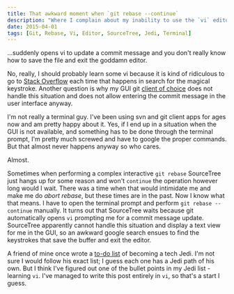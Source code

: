 ```yaml
---
title: That awkward moment when `git rebase --continue`
description: "Where I complain about my inability to use the `vi` editor."
date: 2015-04-01
tags: [Git, Rebase, Vi, Editor, SourceTree, Jedi, Terminal]
---
```

...suddenly opens vi to update a commit message and you don't really know how to save the file and exit the goddamn editor.

No, really, I should probably learn some vi because it is kind of ridiculous to go to [Stack Overflow](http://stackoverflow.com/questions/11828270/how-to-exit-the-vim-editor) each time that happens in search for the magical keystroke. Another question is why my GUI git [client of choice](https://www.atlassian.com/software/sourcetree/overview) does not handle this situation and does not allow entering the commit message in the user interface anyway.
<!--more-->

I'm not really a terminal guy. I've been using svn and git client apps for ages now and am pretty happy about it. Yes, if I end up in a situation when the GUI is not available, and something has to be done through the terminal prompt, I'm pretty much screwed and have to google the proper commands. But that almost never happens anyway so who cares.

Almost.

Sometimes when performing a complex interactive `git rebase` SourceTree just hangs up for some reason and won't `continue` the operation however long would I wait. There was a time when that would intimidate me and make me do *abort rebase*, but these times are in the past. Now I know what that means. I have to open the terminal prompt and perform `git rebase --continue` manually. It turns out that SourceTree waits because git automatically opens `vi` prompting me for a commit message update. SourceTree apparently cannot handle this situation and display a text view for me in the GUI, so an awkward google search ensues to find the keystrokes that save the buffer and exit the editor.

A friend of mine once wrote a [to-do list](https://stkhapugin.github.io/2015/02/28/Becoming-a-Jedi.html) of becoming a tech Jedi. I'm not sure I would follow his exact list; I guess each one has a Jedi path of his own. But I think I've figured out one of the bullet points in my Jedi list - learning `vi`. I've managed to write this post entirely in `vi`, so that's a start I guess.
